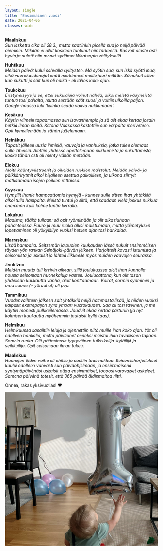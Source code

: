```yaml
---
layout: single
title: "Ensimmäinen vuosi"
date: 2021-04-05
classes: wide
---
```


**Maaliskuu**  
*Sun laskettu aika oli 28.3., mutta saatiinkin pidellä sua jo neljä päivää aiemmin. Mikään ei ollut koskaan tuntunut niin tärkeeltä. Kasvoit alusta asti hyvin ja sulatit niin monet sydämet Whatsapin välityksellä.*

**Huhtikuu**  
*Meidän päivät kului sohvalla sylitysten. Mä syötin sua, sun iskä syötti mua, eikä vuorokaudenajat enää merkinneet meille juuri mitään. Sä nukuit sillon kun nukutti ja söit kun oli nälkä - eli lähes koko ajan.*

**Toukokuu**  
*Eristyneisyys ja se, ettei sukulaisia voinut nähdä, alkoi meistä väsyneistä tuntua tosi pahalta, mutta sentään säät suosi ja voitiin ulkoilla paljon. Google-haussa luki 'kuinka saada vauva nukkumaan'.*

**Kesäkuu**  
*Käytiin viimein tapaamassa sun isovanhempia ja sä olit ekaa kertaa joitain hetkiä ilman meitä. Kotona Vaasassa kastettiin sun varpaita meriveteen. Opit hymyilemään ja vähän juttelemaan.*

**Heinäkuu**  
*Tapasit jälleen uusia ihmisiä, vauvoja ja vanhuksia, jotka tulee olemaan sulle läheisiä. Alettiin yhdessä opettelemaan nukkumista ja nukuttamista, koska tähän asti oli menty vähän metsään.*

**Elokuu**  
*Aloitit kääntymistreenit ja oikeiden ruokien maistelut. Meidän päivä- ja päikkärirytmit alkoi hiljalleen asettua paikoilleen, ja ulkona siirryit matkaamaan isojen poikien rattaissa.*

**Syyskuu**  
*Hymyilit ihania hampaattomia hymyjä – kunnes sulle sitten ihan yhtäkkiä alkoi tulla hampaita. Meistä tuntui jo siltä, että saadaan vielä joskus nukkua enemmän kuin kolme tuntia kerralla.*

**Lokakuu**  
*Maailma, täältä tullaan: sä opit ryömimään ja olit aika tiuhaan pahanteossa. Puuro ja muu ruoka alkoi maistumaan, mutta yöimetyksen lopettaminen oli yökyläilyn vuoksi hetken ajan tosi hankalaa.*

**Marraskuu**  
*Lisää hampaita. Seitsemän ja puolen kuukauden iässä nukuit ensimmäisen täyden yön rankan Seinäjoki-päivän jälkeen. Harjoittelit kovasti istumista ja seisomista ja uskalsit jo lähteä liikkeelle myös muiden vauvojen seurassa.*

**Joulukuu**  
*Meidän muutto tuli kreivin aikaan, sillä joulukuussa aloit ihan kunnolla nousta seisomaan huonekaluja vasten. Jouluaattona, kun olit tasan yhdeksän kuukautta vanha, aloit konttaamaan. Koirat, sormin syöminen ja oma huone (+ yörauha!) oli pop.*

**Tammikuu**  
*Vuodenvaihteen jälkeen sait yhtäkkiä neljä hammasta lisää, ja niiden vuoksi kaipasit ekstrapaljon syliä ympäri vuorokauden. Sää oli tosi talvinen, ja me käytiin monesti pulkkailemassa. Jouduit ekaa kertaa parturiin (ja nyt kolmisen kuukautta myöhemmin joutaisit kyllä taas).*

**Helmikuu**  
*Helmikuussa kasailtiin leluja ja ojennettiin niitä muille ihan koko ajan. Yöt oli edelleen hankalia, mutta päiväunet onneksi maistui ihan tavalliseen tapaan. Samoin ruoka. Olit pääasiassa tyytyväinen tutkiskelija, kyläilijä ja seikkailija. Opit seisomaan ilman tukea.*

**Maaliskuu**  
*Huonojen öiden vaihe oli ohitse ja saatiin taas nukkua. Seisomisharjoitukset kuului edelleen vahvasti sun päiväohjelmaan, ja ensimmäisenä syntymäpäivänäsi uskalsit ottaa ensimmäiset, toooosi varovaiset askeleet. Samana päivänä totesit, että 365 päivää äidinmaitoa riitti.*


Onnea, rakas yksivuotias! ♥

<img src="/assets/images/Milo_smol.jpg"
     alt="Yksivuotias"
     class="center"/>